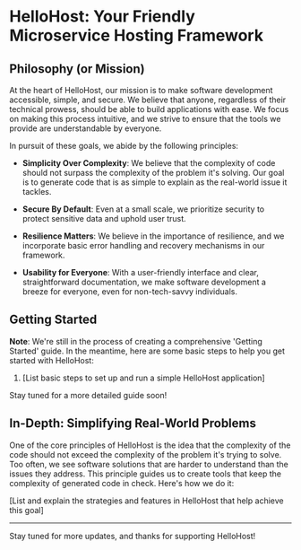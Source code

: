 # HelloHost: Your Friendly Microservice Hosting Framework

## Philosophy (or Mission)

At the heart of HelloHost, our mission is to make software development accessible, simple, and secure. We believe that anyone, regardless of their technical prowess, should be able to build applications with ease. We focus on making this process intuitive, and we strive to ensure that the tools we provide are understandable by everyone.

In pursuit of these goals, we abide by the following principles:

- **Simplicity Over Complexity**: We believe that the complexity of code should not surpass the complexity of the problem it's solving. Our goal is to generate code that is as simple to explain as the real-world issue it tackles. 

- **Secure By Default**: Even at a small scale, we prioritize security to protect sensitive data and uphold user trust.

- **Resilience Matters**: We believe in the importance of resilience, and we incorporate basic error handling and recovery mechanisms in our framework.

- **Usability for Everyone**: With a user-friendly interface and clear, straightforward documentation, we make software development a breeze for everyone, even for non-tech-savvy individuals.

## Getting Started

**Note**: We're still in the process of creating a comprehensive 'Getting Started' guide. In the meantime, here are some basic steps to help you get started with HelloHost:

1. [List basic steps to set up and run a simple HelloHost application]

Stay tuned for a more detailed guide soon!

## In-Depth: Simplifying Real-World Problems 

One of the core principles of HelloHost is the idea that the complexity of the code should not exceed the complexity of the problem it's trying to solve. Too often, we see software solutions that are harder to understand than the issues they address. This principle guides us to create tools that keep the complexity of generated code in check. Here's how we do it:

[List and explain the strategies and features in HelloHost that help achieve this goal]

---

Stay tuned for more updates, and thanks for supporting HelloHost!
